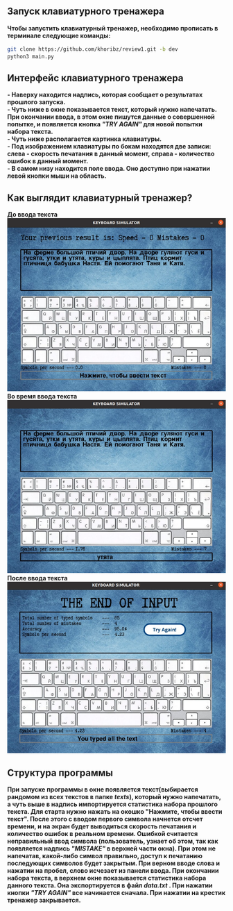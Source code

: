 ## Запуск клавиатурного тренажера  
**Чтобы запустить клавиатурный тренажер, необходимо прописать в терминале следующие команды:**
```bash
git clone https://github.com/khoribz/review1.git -b dev
python3 main.py
```
## Интерфейс клавиатурного тренажера  
**- Наверху находится надпись, которая сообщает о результатах прошлого запуска.**  
**- Чуть ниже в окне показывается текст, который нужно напечатать. При окончании ввода, в этом окне пишутся данные о совершенной попытке, 
и появляется кнопка ***"TRY AGAIN"*** для новой попытки набора текста.**  
**- Чуть ниже располагается картинка клавиатуры.**  
**- Под изображением клавиатуры по бокам находятся две записи: слева - скорость печатания в данный момент, справа - количество ошибок в данный момент.**  
**- В самом низу находится поле ввода. Оно доступно при нажатии левой кнопки мыши на область.**

## Как выглядит клавиатурный тренажер?  
**До ввода текста**
![before](screenshots/before_input.jpg)
**Во время ввода текста**  
![during](screenshots/during_input.jpg)
**После ввода текста**  
![after](screenshots/after_input.jpg)

## Структура программы  
**При запуске программы в окне появляется текст(выбирается рандомом из всех текстов в папке ***texts***), который нужно напечатать, а чуть выше в надпись импортируется статистика набора прошлого текста.
Для старта нужно нажать на окошко "Нажмите, чтобы ввести текст".
После этого с вводом первого символа начнется отсчет времени, и на экран будет выводиться скорость печатания и количество ошибок в реальном времени.
Ошибкой считается неправильный ввод символа (пользователь, узнает об этом, так как появляется надпись ***"MISTAKE"*** в верхней части окна).
При этом не напечатав, какой-либо символ правильно, доступ к печатанию последующих символов будет закрытым.
При верном вводе слова и нажатии на пробел, слово исчезает из панели ввода.
При окончании набора текста, в верхнем окне показывается статистика набора данного текста. Она экспортируется в файл ***data.txt*** .
При нажатии кнопки ***"TRY AGAIN"*** все начинается сначала.
При нажатии на крестик тренажер закрывается.**
